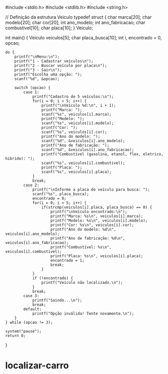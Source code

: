 #include <stdio.h>
#include <stdlib.h>
#include <string.h>

// Definição da estrutura Veiculo
typedef struct {
    char marca[20];
    char modelo[20];
    char cor[20];
    int ano_modelo;
    int ano_fabricacao;
    char combustivel[10];
    char placa[10];
} Veiculo;

int main() {
    Veiculo veiculos[5];
    char placa_busca[10];
    int i, encontrado = 0, opcao;

    do {
        printf("\nMenu:\n");
        printf("1 - Cadastrar veículos\n");
        printf("2 - Buscar veículo por placa\n");
        printf("3 - Sair\n");
        printf("Escolha uma opção: ");
        scanf("%d", &opcao);

        switch (opcao) {
            case 1:
                printf("Cadastro de 5 veículos:\n");
                for(i = 0; i < 5; i++) {
                    printf("\nVeículo %d:\n", i + 1);
                    printf("Marca: ");
                    scanf("%s", veiculos[i].marca);
                    printf("Modelo: ");
                    scanf("%s", veiculos[i].modelo);
                    printf("Cor: ");
                    scanf("%s", veiculos[i].cor);
                    printf("Ano do modelo: ");
                    scanf("%d", &veiculos[i].ano_modelo);
                    printf("Ano de fabricação: ");
                    scanf("%d", &veiculos[i].ano_fabricacao);
                    printf("Combustível (gasolina, etanol, flex, eletrico, hibrido): ");
                    scanf("%s", veiculos[i].combustivel);
                    printf("Placa: ");
                    scanf("%s", veiculos[i].placa);
                }
                break;
            case 2:
                printf("\nInforme a placa do veículo para busca: ");
                scanf("%s", placa_busca);
                encontrado = 0;
                for(i = 0; i < 5; i++) {
                    if(strcmp(veiculos[i].placa, placa_busca) == 0) {
                        printf("\nVeículo encontrado:\n");
                        printf("Marca: %s\n", veiculos[i].marca);
                        printf("Modelo: %s\n", veiculos[i].modelo);
                        printf("Cor: %s\n", veiculos[i].cor);
                        printf("Ano do modelo: %d\n", veiculos[i].ano_modelo);
                        printf("Ano de fabricação: %d\n", veiculos[i].ano_fabricacao);
                        printf("Combustível: %s\n", veiculos[i].combustivel);
                        printf("Placa: %s\n", veiculos[i].placa);
                        encontrado = 1;
                        break;
                    }
                }
                if (!encontrado) {
                    printf("Veículo não localizado.\n");
                }
                break;
            case 3:
                printf("Saindo...\n");
                break;
            default:
                printf("Opção inválida! Tente novamente.\n");
        }
    } while (opcao != 3);

    system("pause");
    return 0;
}
# localizar-carro
